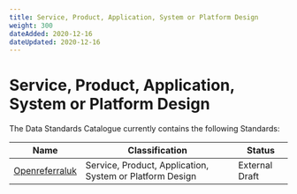 ```yaml
---
title: Service, Product, Application, System or Platform Design
weight: 300
dateAdded: 2020-12-16
dateUpdated: 2020-12-16
---
```


# Service, Product, Application, System or Platform Design

The Data Standards Catalogue currently contains the following Standards:

| Name | Classification | Status |
| --- | --- | --- |
| [Openreferraluk](openreferraluk/) | Service, Product, Application, System or Platform Design | External Draft |